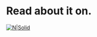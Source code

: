 # Read about it on.

[![N|Solid](https://miro.medium.com/max/8978/1*s986xIGqhfsN8U--09_AdA.png)](https://supersami.medium.com/wooshop-wordpress-wocommerce-based-app-built-with-react-native-graphql-ios-and-android-84ac03f0db02)
